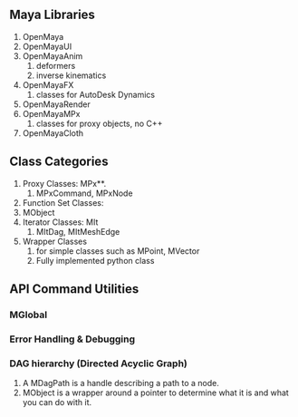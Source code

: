 ## Maya Libraries
1. OpenMaya
2. OpenMayaUI
3. OpenMayaAnim
   1. deformers
   2. inverse kinematics
4. OpenMayaFX
   1. classes for AutoDesk Dynamics
5. OpenMayaRender
6. OpenMayaMPx
   1. classes for proxy objects, no C++
7. OpenMayaCloth
## Class Categories
1. Proxy Classes: MPx**.
   1. MPxCommand, MPxNode
2. Function Set Classes:
3. MObject
4. Iterator Classes: MIt
   1. MItDag, MItMeshEdge
5. Wrapper Classes
   1. for simple classes such as MPoint, MVector
   2. Fully implemented python class

## API Command Utilities
### MGlobal

### Error Handling & Debugging

### DAG hierarchy (Directed Acyclic Graph)
1. A MDagPath is a handle describing a path to a node.
2. MObject is a wrapper around a pointer to determine what it is and what you can do with it.